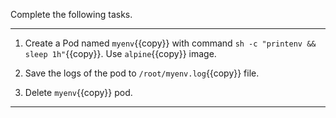 Complete the following tasks.

---

1. Create a Pod named `myenv`{{copy}} with command `sh -c "printenv && sleep 1h"`{{copy}}. Use `alpine`{{copy}} image.

2. Save the logs of the pod to `/root/myenv.log`{{copy}} file.

3. Delete `myenv`{{copy}} pod.

---
<br/>
<br/>
